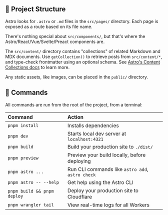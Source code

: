 ## 🚀 Project Structure

Astro looks for `.astro` or `.md` files in the `src/pages/` directory. Each page is exposed as a route based on its file name.

There's nothing special about `src/components/`, but that's where the Astro/React/Vue/Svelte/Preact components are.

The `src/content/` directory contains "collections" of related Markdown and MDX documents. Use `getCollection()` to retrieve posts from `src/content/*`, and type-check frontmatter using an optional schema. See [Astro's Content Collections docs](https://docs.astro.build/en/guides/content-collections/) to learn more.

Any static assets, like images, can be placed in the `public/` directory.

## 🧞 Commands

All commands are run from the root of the project, from a terminal:

| Command                     | Action                                           |
| :-------------------------- | :----------------------------------------------- |
| `pnpm install`              | Installs dependencies                            |
| `pnpm dev`                  | Starts local dev server at `localhost:4321`      |
| `pnpm build`                | Build your production site to `./dist/`          |
| `pnpm preview`              | Preview your build locally, before deploying     |
| `pnpm astro ...`            | Run CLI commands like `astro add`, `astro check` |
| `pnpm astro -- --help`      | Get help using the Astro CLI                     |
| `pnpm build && pnpm deploy` | Deploy your production site to Cloudflare        |
| `pnpm wrangler tail`        | View real-time logs for all Workers              |
